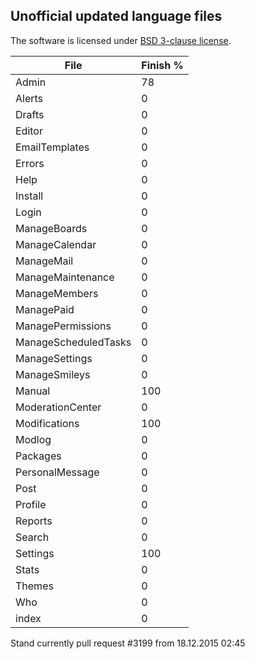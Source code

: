 <h2>Unofficial updated language files</h2>

The software is licensed under [BSD 3-clause license](http://www.opensource.org/licenses/BSD-3-Clause).

File                  |Finish %
----------------------|--------
Admin                 | 78
Alerts                | 0
Drafts                | 0
Editor                | 0
EmailTemplates        | 0
Errors                | 0
Help                  | 0
Install               | 0
Login                 | 0
ManageBoards          | 0
ManageCalendar        | 0
ManageMail            | 0
ManageMaintenance     | 0
ManageMembers         | 0
ManagePaid            | 0
ManagePermissions     | 0
ManageScheduledTasks  | 0
ManageSettings        | 0
ManageSmileys         | 0
Manual                | 100
ModerationCenter      | 0
Modifications         | 100
Modlog                | 0
Packages              | 0
PersonalMessage       | 0
Post                  | 0
Profile               | 0
Reports               | 0
Search                | 0
Settings              | 100
Stats                 | 0
Themes                | 0
Who                   | 0
index                 | 0

Stand currently pull request #3199 from 18.12.2015  02:45